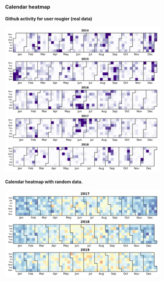 ### Calendar heatmap

#### Github activity for user rougier (real data)

![](github-activity.png)


#### Calendar heatmap with **random** data.

![](calendar-heatmap.png)
